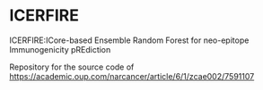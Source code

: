 # ICERFIRE
 ICERFIRE:ICore-based Ensemble Random Forest for neo-epitope Immunogenicity pREdiction

Repository for the source code of https://academic.oup.com/narcancer/article/6/1/zcae002/7591107
